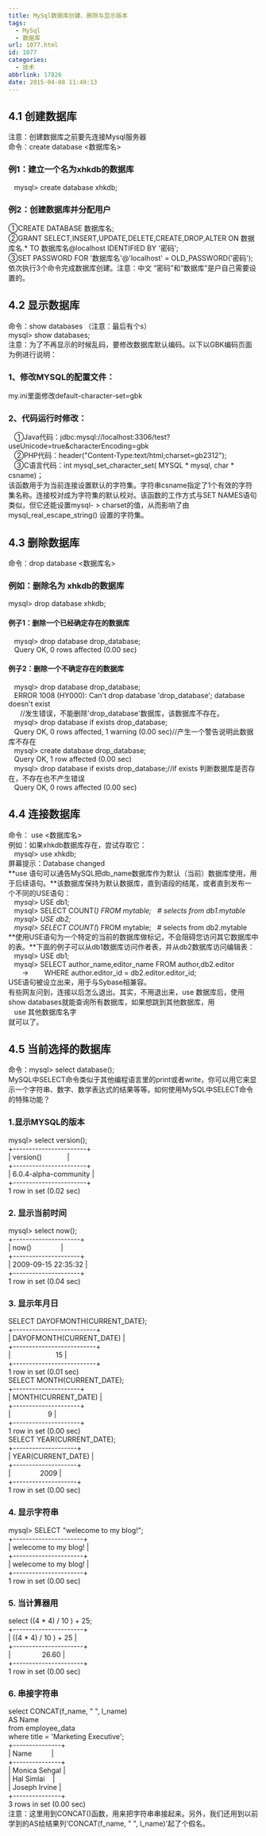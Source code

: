 ```yaml
---
title: MySql数据库创建、删除与显示版本
tags:
  - MySql
  - 数据库
url: 1077.html
id: 1077
categories:
  - 技术
abbrlink: 17826
date: 2015-04-08 11:49:13
---
```


4.1 创建数据库
---------

注意：创建数据库之前要先连接Mysql服务器  
命令：create database <数据库名>  

### 例1：建立一个名为xhkdb的数据库

  
   mysql> create database xhkdb;  

### 例2：创建数据库并分配用户

  
①CREATE DATABASE 数据库名;  
②GRANT SELECT,INSERT,UPDATE,DELETE,CREATE,DROP,ALTER ON 数据库名.* TO 数据库名@localhost IDENTIFIED BY '密码';  
③SET PASSWORD FOR '数据库名'@'localhost' = OLD_PASSWORD('密码');  
依次执行3个命令完成数据库创建。注意：中文 “密码”和“数据库”是户自己需要设置的。

4.2 显示数据库
---------

命令：show databases （注意：最后有个s）  
mysql> show databases;  
注意：为了不再显示的时候乱码，要修改数据库默认编码。以下以GBK编码页面为例进行说明：  

### 1、修改MYSQL的配置文件：

my.ini里面修改default-character-set=gbk  

### 2、代码运行时修改：

  
   ①Java代码：jdbc:mysql://localhost:3306/test?useUnicode=true&characterEncoding=gbk  
   ②PHP代码：header("Content-Type:text/html;charset=gb2312");  
   ③C语言代码：int mysql\_set\_character_set( MYSQL * mysql, char * csname)；  
该函数用于为当前连接设置默认的字符集。字符串csname指定了1个有效的字符集名称。连接校对成为字符集的默认校对。该函数的工作方式与SET NAMES语句类似，但它还能设置mysql- > charset的值，从而影响了由mysql\_real\_escape_string() 设置的字符集。

4.3 删除数据库
---------

命令：drop database <数据库名>  

### 例如：删除名为 xhkdb的数据库

  
mysql> drop database xhkdb;  

#### 例子1：删除一个已经确定存在的数据库

  
   mysql> drop database drop_database;  
   Query OK, 0 rows affected (0.00 sec)  

#### 例子2：删除一个不确定存在的数据库

  
   mysql> drop database drop_database;  
   ERROR 1008 (HY000): Can't drop database 'drop_database'; database doesn't exist  
      //发生错误，不能删除'drop_database'数据库，该数据库不存在。  
   mysql> drop database if exists drop_database;  
   Query OK, 0 rows affected, 1 warning (0.00 sec)//产生一个警告说明此数据库不存在  
   mysql> create database drop_database;  
   Query OK, 1 row affected (0.00 sec)  
   mysql> drop database if exists drop_database;//if exists 判断数据库是否存在，不存在也不产生错误  
   Query OK, 0 rows affected (0.00 sec)

4.4 连接数据库
---------

命令： use <数据库名>  
例如：如果xhkdb数据库存在，尝试存取它：  
   mysql> use xhkdb;  
屏幕提示：Database changed  
**use 语句可以通告MySQL把db_name数据库作为默认（当前）数据库使用，用于后续语句。**该数据库保持为默认数据库，直到语段的结尾，或者直到发布一个不同的USE语句：  
   mysql> USE db1;  
   mysql> SELECT COUNT(*) FROM mytable;   # selects from db1.mytable  
   mysql> USE db2;  
   mysql> SELECT COUNT(*) FROM mytable;   # selects from db2.mytable  
**使用USE语句为一个特定的当前的数据库做标记，不会阻碍您访问其它数据库中的表。**下面的例子可以从db1数据库访问作者表，并从db2数据库访问编辑表：  
   mysql> USE db1;  
   mysql> SELECT author\_name,editor\_name FROM author,db2.editor  
       ->        WHERE author.editor\_id = db2.editor.editor\_id;  
USE语句被设立出来，用于与Sybase相兼容。  
有些网友问到，连接以后怎么退出。其实，不用退出来，use 数据库后，使用show databases就能查询所有数据库，如果想跳到其他数据库，用  
   use 其他数据库名字  
就可以了。

4.5 当前选择的数据库
------------

命令：mysql> select database();  
MySQL中SELECT命令类似于其他编程语言里的print或者write，你可以用它来显示一个字符串、数字、数学表达式的结果等等。如何使用MySQL中SELECT命令的特殊功能？  

### 1.显示MYSQL的版本

  
mysql> select version();  
+-----------------------+  
| version()             |  
+-----------------------+  
| 6.0.4-alpha-community |  
+-----------------------+  
1 row in set (0.02 sec)  

### 2\. 显示当前时间

  
mysql> select now();  
+---------------------+  
| now()               |  
+---------------------+  
| 2009-09-15 22:35:32 |  
+---------------------+  
1 row in set (0.04 sec)  

### 3\. 显示年月日

  
SELECT DAYOFMONTH(CURRENT_DATE);  
+--------------------------+  
| DAYOFMONTH(CURRENT_DATE) |  
+--------------------------+  
|                       15 |  
+--------------------------+  
1 row in set (0.01 sec)  
SELECT MONTH(CURRENT_DATE);  
+---------------------+  
| MONTH(CURRENT_DATE) |  
+---------------------+  
|                   9 |  
+---------------------+  
1 row in set (0.00 sec)  
SELECT YEAR(CURRENT_DATE);  
+--------------------+  
| YEAR(CURRENT_DATE) |  
+--------------------+  
|               2009 |  
+--------------------+  
1 row in set (0.00 sec)  

### 4\. 显示字符串

  
mysql> SELECT "welecome to my blog!";  
+----------------------+  
| welecome to my blog! |  
+----------------------+  
| welecome to my blog! |  
+----------------------+  
1 row in set (0.00 sec)  

### 5\. 当计算器用

  
select ((4 * 4) / 10 ) + 25;  
+----------------------+  
| ((4 * 4) / 10 ) + 25 |  
+----------------------+  
|                26.60 |  
+----------------------+  
1 row in set (0.00 sec)  

### 6\. 串接字符串

  
select CONCAT(f\_name, " ", l\_name)  
AS Name  
from employee_data  
where title = 'Marketing Executive';  
+---------------+  
| Name          |  
+---------------+  
| Monica Sehgal |  
| Hal Simlai    |  
| Joseph Irvine |  
+---------------+  
3 rows in set (0.00 sec)  
注意：这里用到CONCAT()函数，用来把字符串串接起来。另外，我们还用到以前学到的AS给结果列'CONCAT(f\_name, " ", l\_name)'起了个假名。